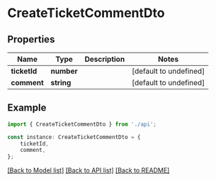 # CreateTicketCommentDto


## Properties

Name | Type | Description | Notes
------------ | ------------- | ------------- | -------------
**ticketId** | **number** |  | [default to undefined]
**comment** | **string** |  | [default to undefined]

## Example

```typescript
import { CreateTicketCommentDto } from './api';

const instance: CreateTicketCommentDto = {
    ticketId,
    comment,
};
```

[[Back to Model list]](../README.md#documentation-for-models) [[Back to API list]](../README.md#documentation-for-api-endpoints) [[Back to README]](../README.md)
